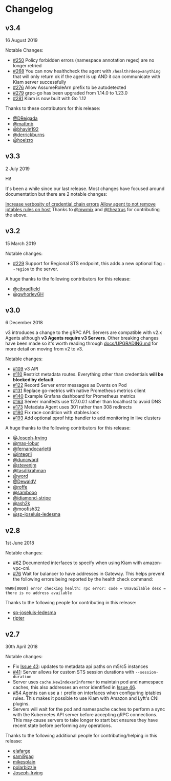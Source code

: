 # Changelog
## v3.4
16 August 2019

Notable Changes:
* [#250](https://github.com/uswitch/kiam/pull/250) Policy forbidden errors (namespace annotation regex) are no longer retried
* [#268](https://github.com/uswitch/kiam/pull/268) You can now healthcheck the agent with `/health?deep=anything` that will only return ok if the agent is up AND it can communicate with Kiam server successfully
* [#276](https://github.com/uswitch/kiam/pull/276) Allow AssumeRoleArn prefix to be autodetected
* [#279](https://github.com/uswitch/kiam/pull/279) grpc-go has been upgraded from 1.14.0 to 1.23.0
* [#281](https://github.com/uswitch/kiam/pull/281) Kiam is now built with Go 1.12

Thanks to these contributors for this release:
* [@DReigada](https://github.com/DReigada)
* [@mattmb](https://github.com/mattmb)
* [@bhavin192](https://github.com/bhavin192)
* [@derrickburns](https://github.com/derrickburns)
* [@hoelzro](https://github.com/hoelzro)

## v3.3
2 July 2019

Hi!

It's been a while since our last release. Most changes have focused around documentation but there are 2 notable changes:

[Increase verbosity of credential chain errors](https://github.com/uswitch/kiam/pull/257)
[Allow agent to not remove iptables rules on host](https://github.com/uswitch/kiam/pull/253)
Thanks to [@mwmix](https://github.com/mwmix) and [@theatrus](https://github.com/theatrus) for contributing the above.

## v3.2
15 March 2019

Notable changes:

* [#229](https://github.com/uswitch/kiam/pull/229) Support for Regional STS endpoint, this adds a new optional flag `--region` to the server.

A huge thanks to the following contributors for this release:

* [@cjbradfield](https://github.com/cjbradfield)
* [@gwhorleyGH](https://github.com/gwhorleyGH)

## v3.0
6 December 2018

v3 introduces a change to the gRPC API. Servers are compatible with v2.x Agents although **v3 Agents require v3 Servers**. Other breaking changes have been made so it's worth reading through [docs/UPGRADING.md](docs/UPGRADING.md) for more detail on moving from v2 to v3.

Notable changes:

* [#109](https://github.com/uswitch/kiam/pull/109) v3 API
* [#110](https://github.com/uswitch/kiam/pull/110) Restrict metadata routes. Everything other than credentials **will be blocked by default**
* [#122](https://github.com/uswitch/kiam/pull/122) Record Server error messages as Events on Pod
* [#131](https://github.com/uswitch/kiam/pull/131) Replace go-metrics with native Prometheus metrics client
* [#140](https://github.com/uswitch/kiam/pull/140) Example Grafana dashboard for Prometheus metrics
* [#163](https://github.com/uswitch/kiam/pull/163) Server manifests use 127.0.0.1 rather than localhost to avoid DNS
* [#173](https://github.com/uswitch/kiam/pull/173) Metadata Agent uses 301 rather than 308 redirects
* [#180](https://github.com/uswitch/kiam/pull/180) Fix race condition with xtables.lock
* [#193](https://github.com/uswitch/kiam/pull/193) Add optional pprof http handler to add monitoring in live clusters

A huge thanks to the following contributors for this release:

* [@Joseph-Irving](https://github.com/Joseph-Irving)
* [@max-lobur](https://github.com/max-lobur)
* [@fernandocarletti](https://github.com/fernandocarletti)
* [@integrii](https://github.com/integrii)
* [@duncward](https://github.com/duncward)
* [@stevenjm](https://github.com/stevenjm)
* [@tasdikrahman](https://github.com/tasdikrahman)
* [@word](https://github.com/word)
* [@DewaldV](https://github.com/DewaldV)
* [@roffe](https://github.com/roffe)
* [@sambooo](https://github.com/sambooo)
* [@idiamond-stripe](https://github.com/idiamond-stripe)
* [@ash2k](https://github.com/ash2k)
* [@moofish32](https://github.com/moofish32)
* [@sp-joseluis-ledesma](https://github.com/sp-joseluis-ledesma)

## v2.8
1st June 2018

Notable changes:

* [#62](https://github.com/uswitch/kiam/pull/62) Documented interfaces to specify when using Kiam with amazon-vpc-cni.
* [#76](https://github.com/uswitch/kiam/pull/76) Wait for balancer to have addresses in Gateway. This helps prevent the following errors being reported by the health check command:
```
WARN[0000] error checking health: rpc error: code = Unavailable desc = there is no address available
```

Thanks to the following people for contributing in this release:

* [sp-joseluis-ledesma](https://github.com/sp-joseluis-ledesma)
* [ripter](https://github.com/ripta)

## v2.7
30th April 2018

Notable changes:

* Fix [Issue 43](https://github.com/uswitch/kiam/issues/43): updates to metadata api paths on m5/c5 instances
* [#41](https://github.com/uswitch/kiam/pull/41): Server allows for custom STS session durations with `--session-duration`
* Server uses `cache.NewIndexerInformer` to maintain pod and namespace caches, this also addresses an error identified in [Issue 46](https://github.com/uswitch/kiam/issues/46).
* [#54](https://github.com/uswitch/kiam/pull/54) Agents can use a `!` prefix on interfaces when configuring iptables rules. This makes it possible to use Kiam with Amazon and Lyft's CNI plugins.
* Servers will wait for the pod and namespache caches to perform a sync with the Kubernetes API server before accepting gRPC connections. This may cause servers to take longer to start but ensures they have recent state before performing any operations.

Thanks to the following additional people for contributing/helping in this release:

* [elafarge](https://github.com/elafarge)
* [sami9gag](https://github.com/sami9gag)
* [mikesplain](https://github.com/mikesplain)
* [polarbizzle](https://github.com/polarbizzle)
* [Joseph-Irving](https://github.com/Joseph-Irving)
